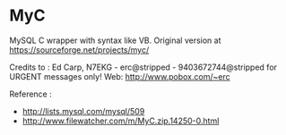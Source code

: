 # MyC
MySQL C wrapper with syntax like VB. Original version at https://sourceforge.net/projects/myc/

Credits to :
Ed Carp, N7EKG - erc@stripped - 9403672744@stripped for URGENT
messages only!
Web: http://www.pobox.com/~erc

Reference :
- http://lists.mysql.com/mysql/509
- http://www.filewatcher.com/m/MyC.zip.14250-0.html

